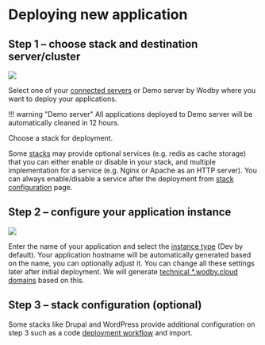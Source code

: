# Deploying new application

## Step 1 – choose stack and destination server/cluster

![](../assets/new-app-1.png)

Select one of your [connected servers](../infrastructure/connecting-server.md) or Demo server by Wodby where you want to deploy your applications. 

!!! warning "Demo server"
    All applications deployed to Demo server will be automatically cleaned in 12 hours.

Choose a stack for deployment.

Some [stacks](../stacks/index.md) may provide optional services (e.g. redis as cache storage) that you can either enable or disable in your stack, and multiple implementation for a service (e.g. Nginx or Apache as an HTTP server). You can always enable/disable a service after the deployment from [stack configuration](../stacks/config.md) page.

## Step 2 – configure your application instance

![](../assets/new-app-2.png)

Enter the name of your application and select the [instance type](instances.md) (Dev by default). Your application hostname will be automatically generated based on the name, you can optionally adjust it. You can change all these settings later after initial deployment. We will generate [technical *.wodby.cloud domains](domains.md#technical-wodby-domain-name) based on this.  

## Step 3 – stack configuration (optional)

Some stacks like Drupal and WordPress provide additional configuration on step 3 such as a code [deployment workflow](deploy.md) and import.
